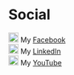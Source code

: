 # Social

  <img src="https://ellioteserin.github.io/portfolio/assets/logos/facebook.png" alt="drawing" width="20"/> My [Facebook](https://www.facebook.com/elliot.eserin.37)<br/>
  <img src="https://ellioteserin.github.io/portfolio/assets/logos/linkedin.png" alt="drawing" width="20"/> My [LinkedIn](https://www.linkedin.com/in/elliot-eserin-01196719a/)<br/>
  <img src="https://ellioteserin.github.io/portfolio/assets/logos/youtube.png" alt="drawing" width="20"/> My [YouTube](https://www.YouTube.com)<br/> 
